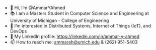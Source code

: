 - 👋 Hi, I’m @AmmarYAhmed
- 📚 I am a Masters Student in Computer Science and Engineering at University of Michigan - College of Engineering
- 👀 I’m interested in Distributed Systems, Internet of Things (IoT), and DevOps
- 📱 My LinkedIn profile: https://linkedin.com/in/ammar-y-ahmed
- 📫 How to reach me: ammarah@umich.edu & (262) 951-5403

<!---
AmmarYAhmed/AmmarYAhmed is a ✨ special ✨ repository because its `README.md` (this file) appears on your GitHub profile.
You can click the Preview link to take a look at your changes.
--->
